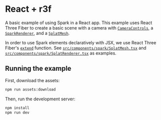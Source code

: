 # React + r3f

A basic example of using Spark in a React app. This example uses React Three Fiber to create a basic scene with a camera with [`CameraControls`](https://drei.docs.pmnd.rs/controls/camera-controls), a [`SparkRenderer`](./src/components/spark/SplatRenderer.tsx), and a [`SplatMesh`](./src/components/spark/SplatMesh.tsx).

In order to use Spark elements declaratively with JSX, we use React Three Fiber's [`extend`](https://r3f.docs.pmnd.rs/api/typescript#extend-usage) function. See [`src/components/spark/SplatMesh.tsx`](./src/components/spark/SplatMesh.tsx) and [`src/components/spark/SplatRenderer.tsx`](./src/components/spark/SplatRenderer.tsx) as examples.

## Running the example

First, download the assets:

```bash
npm run assets:download
```

Then, run the development server:

```bash
npm install
npm run dev
```
